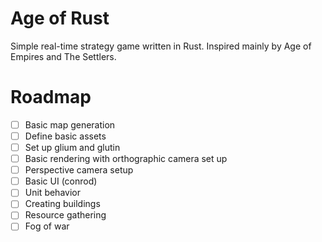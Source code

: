 # Age of Rust
Simple real-time strategy game written in Rust. Inspired mainly by Age of Empires and The Settlers.

# Roadmap
- [ ] Basic map generation
- [ ] Define basic assets
- [ ] Set up glium and glutin
- [ ] Basic rendering with orthographic camera set up
- [ ] Perspective camera setup
- [ ] Basic UI (conrod)
- [ ] Unit behavior
- [ ] Creating buildings
- [ ] Resource gathering
- [ ] Fog of war
